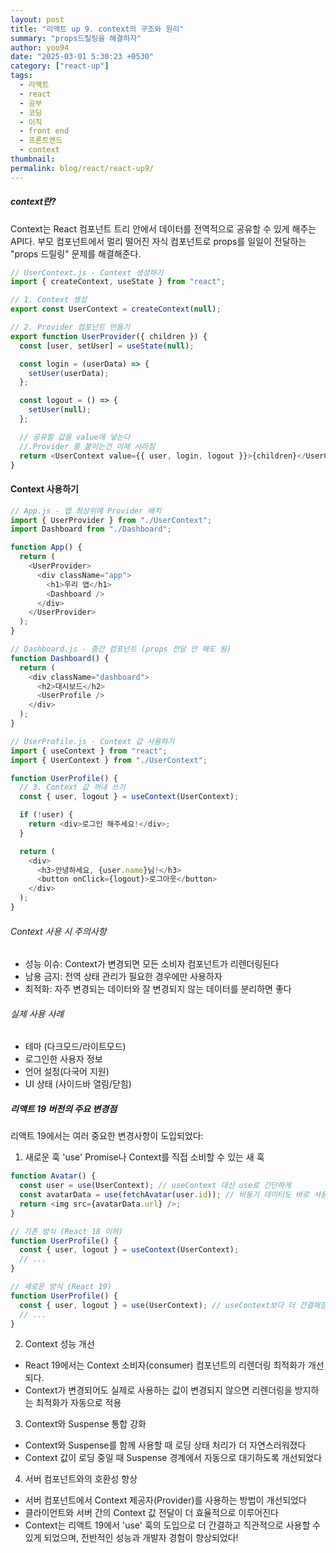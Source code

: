 ```yaml
---
layout: post
title: "리액트 up 9. context의 구조와 원리"
summary: "props드릴링을 해결하자"
author: yoo94
date: "2025-03-01 5:30:23 +0530"
category: ["react-up"]
tags:
  - 리액트
  - react
  - 공부
  - 코딩
  - 이직
  - front end
  - 프론트엔드
  - context
thumbnail:
permalink: blog/react/react-up9/
---
```


##### context란?

Context는 React 컴포넌트 트리 안에서 데이터를 전역적으로 공유할 수 있게 해주는 API다. 부모 컴포넌트에서 멀리 떨어진 자식 컴포넌트로 props를 일일이 전달하는 "props 드릴링" 문제를 해결해준다.

```js
// UserContext.js - Context 생성하기
import { createContext, useState } from "react";

// 1. Context 생성
export const UserContext = createContext(null);

// 2. Provider 컴포넌트 만들기
export function UserProvider({ children }) {
  const [user, setUser] = useState(null);

  const login = (userData) => {
    setUser(userData);
  };

  const logout = () => {
    setUser(null);
  };

  // 공유할 값을 value에 넣는다
  //.Provider 를 붙이는건 이제 사라짐
  return <UserContext value={{ user, login, logout }}>{children}</UserContext>;
}
```

#### Context 사용하기

```js
// App.js - 앱 최상위에 Provider 배치
import { UserProvider } from "./UserContext";
import Dashboard from "./Dashboard";

function App() {
  return (
    <UserProvider>
      <div className="app">
        <h1>우리 앱</h1>
        <Dashboard />
      </div>
    </UserProvider>
  );
}

// Dashboard.js - 중간 컴포넌트 (props 전달 안 해도 됨)
function Dashboard() {
  return (
    <div className="dashboard">
      <h2>대시보드</h2>
      <UserProfile />
    </div>
  );
}

// UserProfile.js - Context 값 사용하기
import { useContext } from "react";
import { UserContext } from "./UserContext";

function UserProfile() {
  // 3. Context 값 꺼내 쓰기
  const { user, logout } = useContext(UserContext);

  if (!user) {
    return <div>로그인 해주세요!</div>;
  }

  return (
    <div>
      <h3>안녕하세요, {user.name}님!</h3>
      <button onClick={logout}>로그아웃</button>
    </div>
  );
}
```

###### Context 사용 시 주의사항

- 성능 이슈: Context가 변경되면 모든 소비자 컴포넌트가 리렌더링된다
- 남용 금지: 전역 상태 관리가 필요한 경우에만 사용하자
- 최적화: 자주 변경되는 데이터와 잘 변경되지 않는 데이터를 분리하면 좋다

###### 실제 사용 사례

- 테마 (다크모드/라이트모드)
- 로그인한 사용자 정보
- 언어 설정(다국어 지원)
- UI 상태 (사이드바 열림/닫힘)

##### 리액트 19 버전의 주요 변경점

리액트 19에서는 여러 중요한 변경사항이 도입되었다:

1. 새로운 훅 'use'
   Promise나 Context를 직접 소비할 수 있는 새 훅

```js
function Avatar() {
  const user = use(UserContext); // useContext 대신 use로 간단하게
  const avatarData = use(fetchAvatar(user.id)); // 비동기 데이터도 바로 사용
  return <img src={avatarData.url} />;
}

// 기존 방식 (React 18 이하)
function UserProfile() {
  const { user, logout } = useContext(UserContext);
  // ...
}

// 새로운 방식 (React 19)
function UserProfile() {
  const { user, logout } = use(UserContext); // useContext보다 더 간결해짐
  // ...
}
```

2. Context 성능 개선

- React 19에서는 Context 소비자(consumer) 컴포넌트의 리렌더링 최적화가 개선되다.
- Context가 변경되어도 실제로 사용하는 값이 변경되지 않으면 리렌더링을 방지하는 최적화가 자동으로 적용

3. Context와 Suspense 통합 강화

- Context와 Suspense를 함께 사용할 때 로딩 상태 처리가 더 자연스러워졌다
- Context 값이 로딩 중일 때 Suspense 경계에서 자동으로 대기하도록 개선되었다

4. 서버 컴포넌트와의 호환성 향상

- 서버 컴포넌트에서 Context 제공자(Provider)를 사용하는 방법이 개선되었다
- 클라이언트와 서버 간의 Context 값 전달이 더 효율적으로 이루어진다
- Context는 리액트 19에서 'use' 훅의 도입으로 더 간결하고 직관적으로 사용할 수 있게 되었으며, 전반적인 성능과 개발자 경험이 향상되었다!
